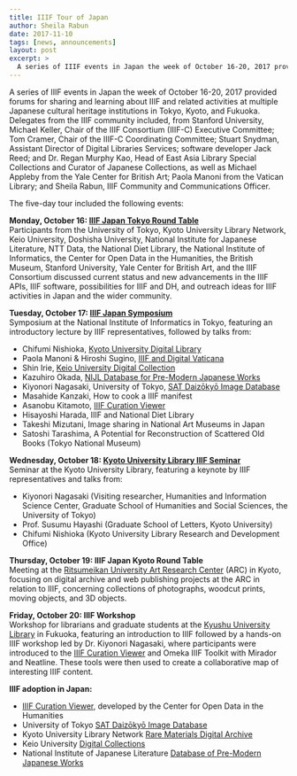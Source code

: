 ```yaml
---
title: IIIF Tour of Japan
author: Sheila Rabun
date: 2017-11-10
tags: [news, announcements]
layout: post
excerpt: >
  A series of IIIF events in Japan the week of October 16-20, 2017 provided forums for sharing and learning about IIIF and related activities at multiple Japanese cultural heritage institutions in Tokyo, Kyoto, and Fukuoka.
---
```

A series of IIIF events in Japan the week of October 16-20, 2017 provided forums for sharing and learning about IIIF and related activities at multiple Japanese cultural heritage institutions in Tokyo, Kyoto, and Fukuoka. Delegates from the IIIF community included, from Stanford University, Michael Keller, Chair of the IIIF Consortium (IIIF-C) Executive Committee; Tom Cramer, Chair of the IIIF-C Coordinating Committee; Stuart Snydman, Assistant Director of Digital Libraries Services; software developer Jack Reed; and Dr. Regan Murphy Kao, Head of East Asia Library Special Collections and Curator of Japanese Collections, as well as Michael Appleby from the Yale Center for British Art; Paola Manoni from the Vatican Library; and Sheila Rabun, IIIF Community and Communications Officer.

The five-day tour included the following events:

**Monday, October 16: [IIIF Japan Tokyo Round Table][tokyo-rt]**  
Participants from the University of Tokyo, Kyoto University Library Network, Keio University, Doshisha University, National Institute for Japanese Literature, NTT Data, the National Diet Library, the National Institute of Informatics, the Center for Open Data in the Humanities, the British Museum, Stanford University, Yale Center for British Art, and the IIIF Consortium discussed current status and new advancements in the IIIF APIs, IIIF software, possibilities for IIIF and DH, and outreach ideas for IIIF activities in Japan and the wider community.

**Tuesday, October 17: [IIIF Japan Symposium][tokyo-s]**  
Symposium at the National Institute of Informatics in Tokyo, featuring an introductory lecture by IIIF representatives, followed by talks from:
* Chifumi Nishioka, [Kyoto University Digital Library][kyoto]
* Paola Manoni & Hiroshi Sugino, [IIIF and Digital Vaticana][bav]
* Shin Irie, [Keio University Digital Collection][keio]  
* Kazuhiro Okada, [NIJL Database for Pre-Modern Japanese Works][nijl]
* Kiyonori Nagasaki, University of Tokyo, [SAT Daizōkyō Image Database][satdb]
* Masahide Kanzaki, How to cook a IIIF manifest
* Asanobu Kitamoto, [IIIF Curation Viewer][curation]
* Hisayoshi Harada, IIIF and National Diet Library
* Takeshi Mizutani, Image sharing in National Art Museums in Japan
* Satoshi Tarashima, A Potential for Reconstruction of Scattered Old Books (Tokyo National Museum)

**Wednesday, October 18: [Kyoto University Library IIIF Seminar][kyoto-s]**  
Seminar at the Kyoto University Library, featuring a keynote by IIIF representatives and talks from:
* Kiyonori Nagasaki (Visiting researcher, Humanities and Information Science Center, Graduate School of Humanities and Social Sciences, the University of Tokyo)
* Prof. Susumu Hayashi (Graduate School of Letters, Kyoto University)
* Chifumi Nishioka (Kyoto University Library Research and Development Office)

**Thursday, October 19: IIIF Japan Kyoto Round Table**  
Meeting at the [Ritsumeikan University Art Research Center][arc] (ARC) in Kyoto, focusing on digital archive and web publishing projects at the ARC in relation to IIIF, concerning collections of photographs, woodcut prints, moving objects, and 3D objects.

**Friday, October 20: IIIF Workshop**  
Workshop for librarians and graduate students at the [Kyushu University Library][kyushu] in Fukuoka, featuring an introduction to IIIF followed by a hands-on IIIF workshop led by Dr. Kiyonori Nagasaki, where participants were introduced to the [IIIF Curation Viewer][curation] and Omeka IIIF Toolkit with Mirador and Neatline. These tools were then used to create a collaborative map of interesting IIIF content.

**IIIF adoption in Japan:**
* [IIIF Curation Viewer][curation], developed by the Center for Open Data in the Humanities
* University of Tokyo [SAT Daizōkyō Image Database][satdb]
* Kyoto University Library Network [Rare Materials Digital Archive][kyoto]
* Keio University [Digital Collections][keio1]
* National Institute of Japanese Literature [Database of Pre-Modern Japanese Works][nijl]

[curation]: http://codh.rois.ac.jp/software/iiif-curation-viewer/
[satdb]: https://dzkimgs.l.u-tokyo.ac.jp/SATi/images.php
[nijl]: https://kotenseki.nijl.ac.jp/?ln=en
[kyoto]: https://rmda.kulib.kyoto-u.ac.jp/en
[bav]: http://www.digitavaticana.org/?lang=en
[keio]: http://dcollections.lib.keio.ac.jp/en
[keio1]: http://dcollections.lib.keio.ac.jp/en/incunabula/001
[tokyo-rt]: http://iiif.jp/20171016roundtable
[tokyo-s]: http://iiif.jp/2017tokyo_sympo
[kyoto-s]: https://www.kulib.kyoto-u.ac.jp/kenshu/?p=4117
[arc]: http://www.arc.ritsumei.ac.jp/en/index.html
[kyushu]: https://www.lib.kyushu-u.ac.jp/en/libraries/central
